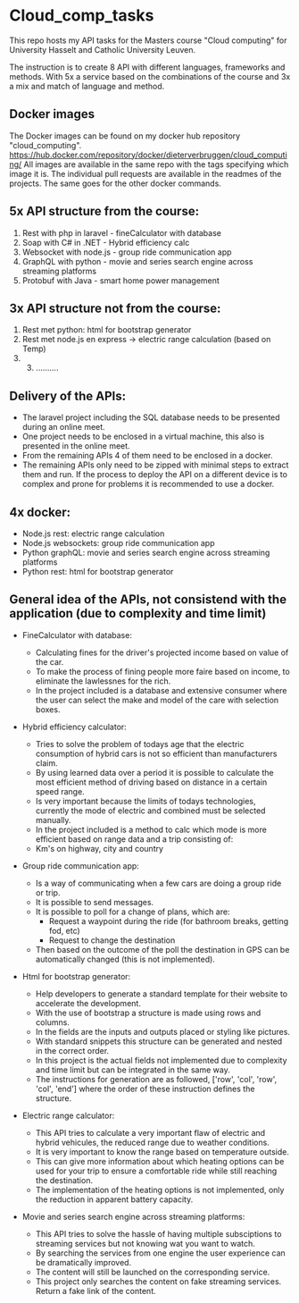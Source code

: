 # Cloud_comp_tasks
This repo hosts my API tasks for the Masters course "Cloud computing" for University Hasselt and Catholic University Leuven. 

The instruction is to create 8 API with different languages, frameworks and methods. With 5x a service based on the combinations of the course and 3x a mix and match of language and method.

## Docker images
The Docker images can be found on my docker hub repository "cloud_computing".
https://hub.docker.com/repository/docker/dieterverbruggen/cloud_computing/
All images are available in the same repo with the tags specifying which image it is.
The individual pull requests are available in the readmes of the projects. The same goes for the other docker commands.

## 5x API structure from the course:
  1. Rest with php in laravel
 	- fineCalculator with database
  2. Soap with C# in .NET
  	- Hybrid efficiency calc
  3. Websocket with node.js
  	- group ride communication app
  4. GraphQL with python
	- movie and series search engine across streaming platforms
  5. Protobuf with Java
	- smart home power management
  
## 3x API structure not from the course:
1. Rest met python: html for bootstrap generator
2. Rest met node.js en express	-> electric range calculation (based on Temp)
3. 3. ..........
  
## Delivery of the APIs:
- The laravel project including the SQL database needs to be presented during an online meet.
- One project needs to be enclosed in a virtual machine, this also is presented in the online meet.
- From the remaining APIs 4 of them need to be enclosed in a docker.
- The remaining APIs only need to be zipped with minimal steps to extract them and run. If the process to deploy the API on a different device is to complex and prone for problems it is recommended to use a docker.

## 4x docker:
- Node.js rest: electric range calculation
- Node.js websockets: group ride communication app
- Python graphQL: movie and series search engine across streaming platforms
- Python rest: html for bootstrap generator
  
## General idea of the APIs, not consistend with the application (due to complexity and time limit)
- FineCalculator with database:
  - Calculating fines for the driver's projected income based on value of the car.
  - To make the process of fining people more faire based on income, to eliminate the lawlessnes for the rich.
  - In the project included is a database and extensive consumer where the user can select the make and model of the care with selection boxes.
  
- Hybrid efficiency calculator:
  - Tries to solve the problem of todays age that the electric consumption of hybrid cars is not so efficient than manufacturers claim.
  - By using learned data over a period it is possible to calculate the most efficient method of driving based on distance in a certain speed range.
  - Is very important because the limits of todays technologies, currently the mode of electric and combined must be selected manually.
  - In the project included is a method to calc which mode is more efficient based on range data and a trip consisting of:
  - Km's on highway, city and country

- Group ride communication app:
  - Is a way of communicating when a few cars are doing a group ride or trip.
  - It is possible to send messages.
  - It is possible to poll for a change of plans, which are:
  	- Request a waypoint during the ride (for bathroom breaks, getting fod, etc)
   	- Request to change the destination
  - Then based on the outcome of the poll the destination in GPS can be automatically changed (this is not implemented).
  
- Html for bootstrap generator:
  - Help developers to generate a standard template for their website to accelerate the development.
  - With the use of bootstrap a structure is made using rows and columns.
  - In the fields are the inputs and outputs placed or styling like pictures.
  - With standard snippets this structure can be generated and nested in the correct order.
  - In this project is the actual fields not implemented due to complexity and time limit but can be integrated in the same way.
  - The instructions for generation are as followed, ['row', 'col', 'row', 'col', 'end'] where the order of these instruction defines the structure.
  
- Electric range calculator:
  - This API tries to calculate a very important flaw of electric and hybrid vehicules, the reduced range due to weather conditions.
  - It is very important to know the range based on temperature outside.
  - This can give more information about which heating options can be used for your trip to ensure a comfortable ride while still reaching the destination.
  - The implementation of the heating options is not implemented, only the reduction in apparent battery capacity.
  
- Movie and series search engine across streaming platforms:
  - This API tries to solve the hassle of having multiple subsciptions to streaming services but not knowing wat you want to watch.
  - By searching the services from one engine the user experience can be dramatically improved.
  - The content will still be launched on the corresponding service.
  - This project only searches the content on fake streaming services. Return a fake link of the content.
